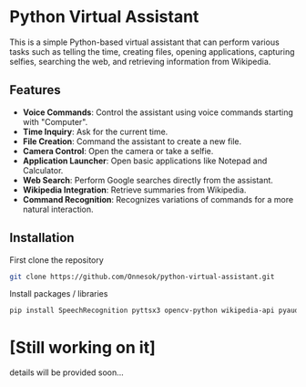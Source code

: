 # Python Virtual Assistant

This is a simple Python-based virtual assistant that can perform various tasks such as telling the time, creating files, opening applications, capturing selfies, searching the web, and retrieving information from Wikipedia.

## Features

- **Voice Commands**: Control the assistant using voice commands starting with "Computer".
- **Time Inquiry**: Ask for the current time.
- **File Creation**: Command the assistant to create a new file.
- **Camera Control**: Open the camera or take a selfie.
- **Application Launcher**: Open basic applications like Notepad and Calculator.
- **Web Search**: Perform Google searches directly from the assistant.
- **Wikipedia Integration**: Retrieve summaries from Wikipedia.
- **Command Recognition**: Recognizes variations of commands for a more natural interaction.

## Installation
First clone the repository

```bash
git clone https://github.com/Onnesok/python-virtual-assistant.git
```
Install packages / libraries

```bash
pip install SpeechRecognition pyttsx3 opencv-python wikipedia-api pyaudio
```


# [Still working on it]
 
 details will be provided soon...
